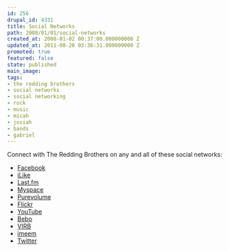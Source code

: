 ```yaml
---
id: 256
drupal_id: 4331
title: Social Networks
path: 2008/01/01/social-networks
created_at: 2008-01-02 00:37:00.000000000 Z
updated_at: 2011-08-20 03:36:31.000000000 Z
promoted: true
featured: false
state: published
main_image: 
tags:
- the redding brothers
- social networks
- social networking
- rock
- music
- micah
- josiah
- bands
- gabriel
---
```

Connect with The Redding Brothers on any and all of these social networks:<br /><ul><li><a href="http://www.facebook.com/pages/The-Redding-Brothers/8333326211">Facebook</a></li><li><a href="http://ilike.com/artist/reddingbrothers">iLike</a></li><li><a href="http://last.fm/music/The+Redding+Brothers">Last.fm</a></li><li><a href="http://myspace.com/reddingbrothers">Myspace</a></li><li><a href="http://purevolume.com/reddingbrothers">Purevolume</a></li><li><a href="http://flickr.com/reddingbrothers">Flickr</a></li><li><a href="http://youtube.com/reddingbrothers">YouTube</a></li><li><a href="http://www.bebo.com/reddingbrothers">Bebo</a></li><li><a href="http://virb.com/reddingbrothers">VIRB</a></li><li><a href="http://imeem.com/reddingbrothers">imeem</a></li><li><a href="http://twitter.com/reddingbrothers">Twitter</a></li></ul>
